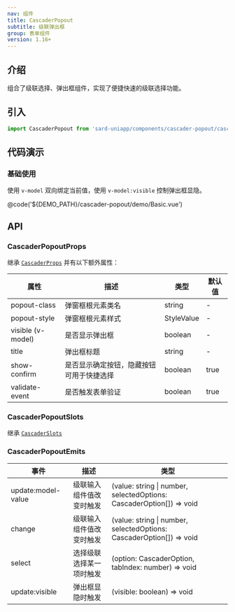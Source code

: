 ```yaml
---
nav: 组件
title: CascaderPopout
subtitle: 级联弹出框
group: 表单组件
version: 1.16+
---
```


## 介绍

组合了级联选择、弹出框组件，实现了便捷快速的级联选择功能。

## 引入

```ts
import CascaderPopout from 'sard-uniapp/components/cascader-popout/cascader-popout.vue'
```

## 代码演示

### 基础使用

使用 `v-model` 双向绑定当前值，使用 `v-model:visible` 控制弹出框显隐。

@code('${DEMO_PATH}/cascader-popout/demo/Basic.vue')

## API

### CascaderPopoutProps

继承 [`CascaderProps`](./cascader#CascaderProps) 并有以下额外属性：

| 属性              | 描述                                     | 类型       | 默认值 |
| ----------------- | ---------------------------------------- | ---------- | ------ |
| popout-class      | 弹窗框根元素类名                         | string     | -      |
| popout-style      | 弹窗框根元素样式                         | StyleValue | -      |
| visible (v-model) | 是否显示弹出框                           | boolean    | -      |
| title             | 弹出框标题                               | string     | -      |
| show-confirm      | 是否显示确定按钮，隐藏按钮可用于快捷选择 | boolean    | true   |
| validate-event    | 是否触发表单验证                         | boolean    | true   |

### CascaderPopoutSlots

继承 [`CascaderSlots`](./cascader#CascaderSlots)

### CascaderPopoutEmits

| 事件               | 描述                     | 类型                                                                 |
| ------------------ | ------------------------ | -------------------------------------------------------------------- |
| update:model-value | 级联输入组件值改变时触发 | (value: string \| number, selectedOptions: CascaderOption[]) => void |
| change             | 级联输入组件值改变时触发 | (value: string \| number, selectedOptions: CascaderOption[]) => void |
| select             | 选择级联选择某一项时触发 | (option: CascaderOption, tabIndex: number) => void                   |
| update:visible     | 弹出框显隐时触发         | (visible: boolean) => void                                           |
